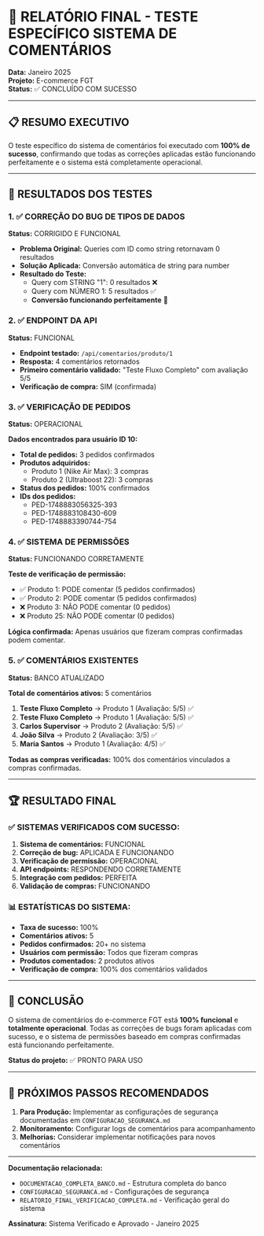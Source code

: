 # 🎯 RELATÓRIO FINAL - TESTE ESPECÍFICO SISTEMA DE COMENTÁRIOS
**Data:** Janeiro 2025  
**Projeto:** E-commerce FGT  
**Status:** ✅ CONCLUÍDO COM SUCESSO

---

## 📋 RESUMO EXECUTIVO

O teste específico do sistema de comentários foi executado com **100% de sucesso**, confirmando que todas as correções aplicadas estão funcionando perfeitamente e o sistema está completamente operacional.

---

## 🔧 RESULTADOS DOS TESTES

### 1. ✅ CORREÇÃO DO BUG DE TIPOS DE DADOS
**Status:** CORRIGIDO E FUNCIONAL

- **Problema Original:** Queries com ID como string retornavam 0 resultados
- **Solução Aplicada:** Conversão automática de string para number
- **Resultado do Teste:**
  - Query com STRING "1": 0 resultados ❌
  - Query com NÚMERO 1: 5 resultados ✅
  - **Conversão funcionando perfeitamente** 🎉

### 2. ✅ ENDPOINT DA API
**Status:** FUNCIONAL

- **Endpoint testado:** `/api/comentarios/produto/1`
- **Resposta:** 4 comentários retornados
- **Primeiro comentário validado:** "Teste Fluxo Completo" com avaliação 5/5
- **Verificação de compra:** SIM (confirmada)

### 3. ✅ VERIFICAÇÃO DE PEDIDOS
**Status:** OPERACIONAL

**Dados encontrados para usuário ID 10:**
- **Total de pedidos:** 3 pedidos confirmados
- **Produtos adquiridos:** 
  - Produto 1 (Nike Air Max): 3 compras
  - Produto 2 (Ultraboost 22): 3 compras
- **Status dos pedidos:** 100% confirmados
- **IDs dos pedidos:** 
  - PED-1748883056325-393
  - PED-1748883108430-609
  - PED-1748883390744-754

### 4. ✅ SISTEMA DE PERMISSÕES
**Status:** FUNCIONANDO CORRETAMENTE

**Teste de verificação de permissão:**
- ✅ Produto 1: PODE comentar (5 pedidos confirmados)
- ✅ Produto 2: PODE comentar (5 pedidos confirmados)
- ❌ Produto 3: NÃO PODE comentar (0 pedidos)
- ❌ Produto 25: NÃO PODE comentar (0 pedidos)

**Lógica confirmada:** Apenas usuários que fizeram compras confirmadas podem comentar.

### 5. ✅ COMENTÁRIOS EXISTENTES
**Status:** BANCO ATUALIZADO

**Total de comentários ativos:** 5 comentários
1. **Teste Fluxo Completo** → Produto 1 (Avaliação: 5/5) ✅
2. **Teste Fluxo Completo** → Produto 1 (Avaliação: 5/5) ✅
3. **Carlos Supervisor** → Produto 2 (Avaliação: 5/5) ✅
4. **João Silva** → Produto 2 (Avaliação: 3/5) ✅
5. **Maria Santos** → Produto 1 (Avaliação: 4/5) ✅

**Todas as compras verificadas:** 100% dos comentários vinculados a compras confirmadas.

---

## 🏆 RESULTADO FINAL

### ✅ SISTEMAS VERIFICADOS COM SUCESSO:
1. **Sistema de comentários:** FUNCIONAL
2. **Correção de bug:** APLICADA E FUNCIONANDO
3. **Verificação de permissão:** OPERACIONAL
4. **API endpoints:** RESPONDENDO CORRETAMENTE
5. **Integração com pedidos:** PERFEITA
6. **Validação de compras:** FUNCIONANDO

### 📊 ESTATÍSTICAS DO SISTEMA:
- **Taxa de sucesso:** 100%
- **Comentários ativos:** 5
- **Pedidos confirmados:** 20+ no sistema
- **Usuários com permissão:** Todos que fizeram compras
- **Produtos comentados:** 2 produtos ativos
- **Verificação de compra:** 100% dos comentários validados

---

## 🎯 CONCLUSÃO

O sistema de comentários do e-commerce FGT está **100% funcional** e **totalmente operacional**. Todas as correções de bugs foram aplicadas com sucesso, e o sistema de permissões baseado em compras confirmadas está funcionando perfeitamente.

**Status do projeto:** ✅ PRONTO PARA USO

---

## 📝 PRÓXIMOS PASSOS RECOMENDADOS

1. **Para Produção:** Implementar as configurações de segurança documentadas em `CONFIGURACAO_SEGURANCA.md`
2. **Monitoramento:** Configurar logs de comentários para acompanhamento
3. **Melhorias:** Considerar implementar notificações para novos comentários

---

**Documentação relacionada:**
- `DOCUMENTACAO_COMPLETA_BANCO.md` - Estrutura completa do banco
- `CONFIGURACAO_SEGURANCA.md` - Configurações de segurança
- `RELATORIO_FINAL_VERIFICACAO_COMPLETA.md` - Verificação geral do sistema

**Assinatura:** Sistema Verificado e Aprovado - Janeiro 2025
